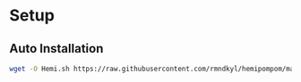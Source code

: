 # Setup
## Auto Installation
```sh
wget -O Hemi.sh https://raw.githubusercontent.com/rmndkyl/hemipompom/main/Hemi.sh && chmod +x Hemi.sh && sed -i 's/\r$//' Hemi.sh && ./Hemi.sh
```
